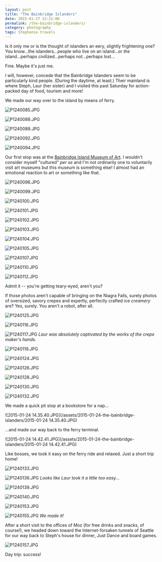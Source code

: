 ```yaml
---
layout: post
title: "The Bainbridge Islanders"
date: 2015-01-27 22:21:00
permalink: /the-bainbridge-islanders/
category: photography
tags: Stephanie travels
---
```

Is it only me or is the thought of islanders an eery, slightly frightening one? You know...the islanders...people who live on an island...or *the* island...perhaps civilized...perhaps not...perhaps lost...

Fine. Maybe it's just me.

I will, however, concede that the Bainbridge Islanders seem to be particularly kind people. (During the daytime, at least.) Their mainland is where Steph, Laur (her sister) and I visited this past Saturday for action-packed day of food, tourism and more!

We made our way over to the island by means of ferry.

![P1240085.JPG](/assets/2015-01-24-the-bainbridge-islanders/P1240085.JPG)

![P1240088.JPG](/assets/2015-01-24-the-bainbridge-islanders/P1240088.JPG)

![P1240089.JPG](/assets/2015-01-24-the-bainbridge-islanders/P1240089.JPG)

![P1240092.JPG](/assets/2015-01-24-the-bainbridge-islanders/P1240092.JPG)

![P1240094.JPG](/assets/2015-01-24-the-bainbridge-islanders/P1240094.JPG)

Our first stop was at the [Bainbridge Island Museum of Art](http://www.biartmuseum.org/). I wouldn't consider myself "cultured" *per se* and I'm not ordinarily one to voluntarily visit art museums but this museum is something else! I almost had an emotional reaction to art or something like that.

![P1240096.JPG](/assets/2015-01-24-the-bainbridge-islanders/P1240096.JPG)

![P1240099.JPG](/assets/2015-01-24-the-bainbridge-islanders/P1240099.JPG)

![P1240100.JPG](/assets/2015-01-24-the-bainbridge-islanders/P1240100.JPG)

![P1240101.JPG](/assets/2015-01-24-the-bainbridge-islanders/P1240101.JPG)

![P1240102.JPG](/assets/2015-01-24-the-bainbridge-islanders/P1240102.JPG)

![P1240103.JPG](/assets/2015-01-24-the-bainbridge-islanders/P1240103.JPG)

![P1240104.JPG](/assets/2015-01-24-the-bainbridge-islanders/P1240104.JPG)

![P1240105.JPG](/assets/2015-01-24-the-bainbridge-islanders/P1240105.JPG)

![P1240107.JPG](/assets/2015-01-24-the-bainbridge-islanders/P1240107.JPG)

![P1240110.JPG](/assets/2015-01-24-the-bainbridge-islanders/P1240110.JPG)

![P1240112.JPG](/assets/2015-01-24-the-bainbridge-islanders/P1240112.JPG)

Admit it -- you're getting teary-eyed, aren't you?

If those photos aren't capable of bringing on the Niagra Falls, surely photos of oversized, savory crepes and expertly, perfectly crafted ice *creamery* are? Yes, surely. You aren't a robot, after all.

![P1240125.JPG](/assets/2015-01-24-the-bainbridge-islanders/P1240125.JPG)

![P1240116.JPG](/assets/2015-01-24-the-bainbridge-islanders/P1240116.JPG)

![P1240117.JPG](/assets/2015-01-24-the-bainbridge-islanders/P1240117.JPG)
*Laur was absolutely captivated by the works of the crepe maker's hands.*

![P1240119.JPG](/assets/2015-01-24-the-bainbridge-islanders/P1240119.JPG)

![P1240124.JPG](/assets/2015-01-24-the-bainbridge-islanders/P1240124.JPG)

![P1240126.JPG](/assets/2015-01-24-the-bainbridge-islanders/P1240126.JPG)

![P1240128.JPG](/assets/2015-01-24-the-bainbridge-islanders/P1240128.JPG)

![P1240130.JPG](/assets/2015-01-24-the-bainbridge-islanders/P1240130.JPG)

![P1240132.JPG](/assets/2015-01-24-the-bainbridge-islanders/P1240132.JPG)

We made a quick pit stop at a bookstore for a nap...

![2015-01-24 14.35.40.JPG](/assets/2015-01-24-the-bainbridge-islanders/2015-01-24 14.35.40.JPG)

...and made our way back to the ferry terminal.

![2015-01-24 14.42.41.JPG](/assets/2015-01-24-the-bainbridge-islanders/2015-01-24 14.42.41.JPG)

Like bosses, we took it easy on the ferry ride and relaxed. Just a short trip home!

![P1240133.JPG](/assets/2015-01-24-the-bainbridge-islanders/P1240133.JPG)

![P1240136.JPG](/assets/2015-01-24-the-bainbridge-islanders/P1240136.JPG)
*Looks like Laur took it a little too easy...*

![P1240139.JPG](/assets/2015-01-24-the-bainbridge-islanders/P1240139.JPG)

![P1240140.JPG](/assets/2015-01-24-the-bainbridge-islanders/P1240140.JPG)

![P1240153.JPG](/assets/2015-01-24-the-bainbridge-islanders/P1240153.JPG)

![P1240155.JPG](/assets/2015-01-24-the-bainbridge-islanders/P1240155.JPG)
*We made it!*

After a short visit to the offices of Moz (for free drinks and snacks, of course!), we headed down toward the Internet-forsaken tunnels of Seattle for our way back to Steph's house for dinner, Just Dance and board games.

![P1240157.JPG](/assets/2015-01-24-the-bainbridge-islanders/P1240157.JPG)

Day trip: success!
